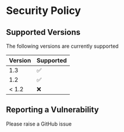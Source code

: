 # Security Policy

## Supported Versions

The following versions are currently supported

| Version | Supported          |
| ------- | ------------------ |
|   1.3   | :white_check_mark: |
|   1.2   | :white_check_mark: |
| < 1.2   | :x:                |

## Reporting a Vulnerability

Please raise a GitHub issue
